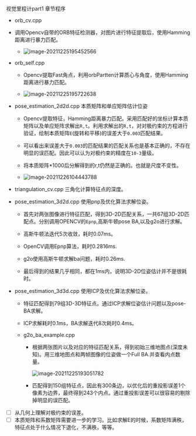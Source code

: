 视觉里程计part1 章节程序


- orb_cv.cpp


- 调用Opencv自带的ORB特征检测器，对图片进行特征提取后，使用Hamming距离进行暴力匹配。


    - ![image-20211225195452566](https://tuchuang-1998.oss-accelerate.aliyuncs.com/Picgo/image-20211225195452566.png)



- orb_self.cpp


    - Opencv提取Fast角点，利用orbPartten计算质心与角度，使用Hamming距离进行暴力匹配。


    - ![image-20211225195722638](https://tuchuang-1998.oss-accelerate.aliyuncs.com/Picgo/image-20211225195722638.png)



- pose_estimation_2d2d.cpp  本质矩阵和单应矩阵估计位姿


    - Opencv提取特征，Hamming距离暴力匹配。采用匹配好的坐标计算本质矩阵以及单应矩阵求解出`R,t`。利用求解出的`R,t`，对对极约束的方程进行验证，绘制本质矩阵`E`(旋转和平移)的误差大于`0.003`匹配结果。


    - 可以看出来误差大于`0.003`的匹配结果的匹配关系也是基本正确的，不存在明显的误匹配。因此可以认为对极约束的精度在`10-3`量级。 


    - 将本质矩阵*1000后分解得到的r,t仍然是正确的。也就是尺度不变性。


    - ![image-20211226104443788](https://tuchuang-1998.oss-accelerate.aliyuncs.com/Picgo/image-20211226104443788.png)



- triangulation_cv.cpp 三角化计算特征点的深度。


- pose_estimation_3d2d.cpp 使用pnp及优化算法求解位姿。


    - 首先对两张图像进行特征匹配，得到3D-2D匹配关系，一共67组3D-2D匹配点。分别调用OPENCV的`Epnp`,高斯牛顿pose BA,以及g2o进行求解。


    - 高斯牛顿法迭代5次收敛，耗时0.07ms。


    - OpenCV调用Epnp算法，耗时0.2816ms.


    - g2o使用高斯牛顿求解ba问题，耗时0.26ms.


    - 最后得到的结果几乎相同，都在1ms内，说明3D-2D位姿估计并不是很耗时。



- pose_estimation_3d3d.cpp 使用ICP及优化算法求解位姿。


    - 特征匹配得到79组3D-3D特征点。通过ICP求解位姿估计问题以及pose-BA求解。


    - ICP求解耗时0.1ms，BA求解迭代8次耗时0.4ms。



  - g2o_ba_example.cpp


    - 根据两张图片以及对应的特征匹配关系，得到初始三维地图点(深度未知)。用三维地图点和两帧图像的位姿做一个Full BA.并查看内点数量。
    
      ![image-20211225193051782](https://tuchuang-1998.oss-accelerate.aliyuncs.com/Picgo/image-20211225193051782.png)



    - 匹配得到150组特征点，因此有300条边，以优化后的重投影误差1个像素为边界，最终得到243个内点。通过重投影误差可以很容易的剔除掉明显的误匹配。






- [ ] 从几何上理解对极约束的误差。
- [ ] 本质矩阵和系数矩阵需要进一步的学习。比如求解E的时候，系数矩阵满秩，特征点处于什么情况下退化，不满秩，等等。
